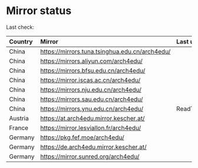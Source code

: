 <script src="./time.js"></script>
# Mirror status
Last check: <script type="text/javascript">localize(1691173269.6302762);</script>

|Country|Mirror|Last update|
|:------|:-----|:----------|
|China|https://mirrors.tuna.tsinghua.edu.cn/arch4edu/|<script type="text/javascript">localize(1691130729);</script>|
|China|https://mirrors.aliyun.com/arch4edu/|<script type="text/javascript">localize(1691044237);</script>|
|China|https://mirrors.bfsu.edu.cn/arch4edu/|<script type="text/javascript">localize(1691044237);</script>|
|China|https://mirror.iscas.ac.cn/arch4edu/|<script type="text/javascript">localize(1691130729);</script>|
|China|https://mirrors.nju.edu.cn/arch4edu/|<script type="text/javascript">localize(1691044237);</script>|
|China|https://mirrors.sau.edu.cn/arch4edu/|<script type="text/javascript">localize(1691130729);</script>|
|China|https://mirrors.ynu.edu.cn/arch4edu/|ReadTimeout|
|Austria|https://at.arch4edu.mirror.kescher.at/|<script type="text/javascript">localize(1691130729);</script>|
|France|https://mirror.lesviallon.fr/arch4edu/|<script type="text/javascript">localize(1689402753);</script>|
|Germany|https://pkg.fef.moe/arch4edu/|<script type="text/javascript">localize(1691130729);</script>|
|Germany|https://de.arch4edu.mirror.kescher.at/|<script type="text/javascript">localize(1691130729);</script>|
|Germany|https://mirror.sunred.org/arch4edu/|<script type="text/javascript">localize(1691130729);</script>|

<script src="./tablefilter/tablefilter.js"></script>
<script src="./table.js"></script>